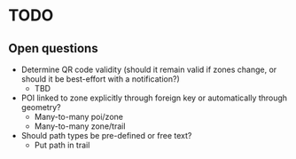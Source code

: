 # TODO

## Open questions

* Determine QR code validity (should it remain valid if zones change, or should it be best-effort with a notification?)
  * TBD
* POI linked to zone explicitly through foreign key or automatically through geometry?
  * Many-to-many poi/zone
  * Many-to-many zone/trail
* Should path types be pre-defined or free text?
  * Put path in trail